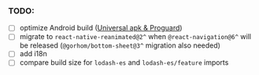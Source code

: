 ### TODO:

 - [ ] optimize Android build ([Universal apk & Proguard](https://reactnative.dev/docs/signed-apk-android))
 - [ ] migrate to `react-native-reanimated@2^` when `@react-navigation@6^` will be released (`@gorhom/bottom-sheet@3^` migration also needed)
 - [ ] add i18n
 - [ ] compare build size for `lodash-es` and `lodash-es/feature` imports
